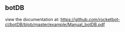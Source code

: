 ## botDB

 view the documentation at: https://github.com/rocketbot-cl/botDB/blob/master/example/Manual_botDB.pdf